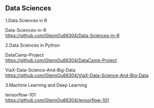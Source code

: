 ## Data Sciences

1.Data Sciences in R

Data-Sciences-in-R
<br>https://github.com/GlennOu66304/Data-Sciences-in-R

2.Data Sciences in Python

DataCamp-Project
<br>https://github.com/GlennOu66304/DataCamp-Project

ViaX-Data-Science-And-Big-Data
<br>https://github.com/GlennOu66304/ViaX-Data-Science-And-Big-Data

3.Machine Learning and Deep Learning

tensorflow-101
<br>https://github.com/GlennOu66304/tensorflow-101
